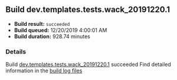 ## Build dev.templates.tests.wack_20191220.1
- **Build result:** `succeeded`
- **Build queued:** 12/20/2019 4:00:01 AM
- **Build duration:** 928.74 minutes
### Details
Build [dev.templates.tests.wack_20191220.1](https://winappstudio.visualstudio.com/web/build.aspx?pcguid=a4ef43be-68ce-4195-a619-079b4d9834c2&builduri=vstfs%3a%2f%2f%2fBuild%2fBuild%2f32428) succeeded
Find detailed information in the [build log files]()
